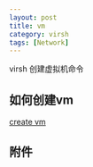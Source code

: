 ```yaml
---
layout: post
title: vm 
category: virsh
tags: [Network]
---
```


virsh 创建虚拟机命令

## 如何创建vm

   [create vm](https://www.chenyudong.com/archives/virsh-create-vm-with-libvirt.html)




## 附件

